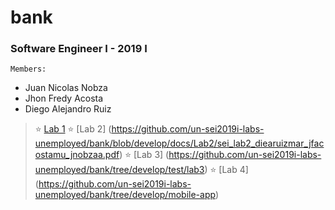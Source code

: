 # bank

### **Software Engineer I** - 2019 I

`Members:`

* Juan Nicolas Nobza
* Jhon Fredy Acosta
* Diego Alejandro Ruiz 

> :star: [Lab 1](https://github.com/un-sei2019i-labs-unemployed/bank/blob/develop/docs/Lab1/sei_lab1_jfacostamu_diearuizmar_jnobzaa.pdf)
> :star: [Lab 2] (https://github.com/un-sei2019i-labs-unemployed/bank/blob/develop/docs/Lab2/sei_lab2_diearuizmar_jfacostamu_jnobzaa.pdf)
> :star: [Lab 3] (https://github.com/un-sei2019i-labs-unemployed/bank/tree/develop/test/lab3)
> :star: [Lab 4] (https://github.com/un-sei2019i-labs-unemployed/bank/tree/develop/mobile-app)

